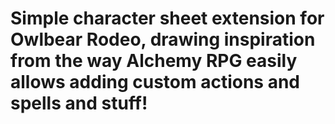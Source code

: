 # Simple character sheet extension for Owlbear Rodeo, drawing inspiration from the way Alchemy RPG easily allows adding custom actions and spells and stuff!
